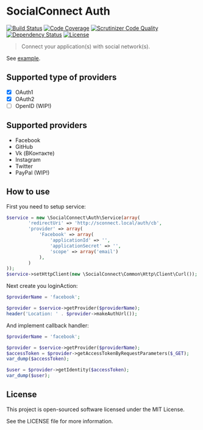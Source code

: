 SocialConnect Auth
==================

[![Build Status](http://img.shields.io/travis/SocialConnect/auth.svg?style=flat-square)](https://travis-ci.org/SocialConnect/auth)
[![Code Coverage](https://scrutinizer-ci.com/g/SocialConnect/auth/badges/coverage.png?b=master)](https://scrutinizer-ci.com/g/SocialConnect/auth/?branch=master)
[![Scrutinizer Code Quality](http://img.shields.io/scrutinizer/g/socialconnect/auth/master.svg?style=flat-square)](https://scrutinizer-ci.com/g/SocialConnect/auth/?branch=master)
[![Dependency Status](https://www.versioneye.com/user/projects/54d7935c2bc7901e48000014/badge.svg?style=flat)](https://www.versioneye.com/user/projects/54d7935c2bc7901e48000014)
[![License](http://img.shields.io/packagist/l/SocialConnect/auth.svg?style=flat-square)](https://packagist.org/packages/socialconnect/auth)

> Connect your application(s) with social network(s).

See [example](./example).

## Supported type of providers

- [x] OAuth1
- [x] OAuth2
- [ ] OpenID (WIP!)

## Supported providers

* Facebook
* GitHub
* Vk (ВКонтакте)
* Instagram
* Twitter
* PayPal (WIP!)

## How to use


First you need to setup service:

```php
$service = new \SocialConnect\Auth\Service(array(
        'redirectUri' => 'http://sconnect.local/auth/cb',
        'provider' => array(
            'Facebook' => array(
                'applicationId' => '',
                'applicationSecret' => '',
                'scope' => array('email')
            ),
        )
));
$service->setHttpClient(new \SocialConnect\Common\Http\Client\Curl());
```

Next create you loginAction:

```php
$providerName = 'facebook';

$provider = $service->getProvider($providerName);
header('Location: ' . $provider->makeAuthUrl());
```

And implement callback handler:

```php
$providerName = 'facebook';

$provider = $service->getProvider($providerName);
$accessToken = $provider->getAccessTokenByRequestParameters($_GET);
var_dump($accessToken);

$user = $provider->getIdentity($accessToken);
var_dump($user);
```

License
-------

This project is open-sourced software licensed under the MIT License.

See the LICENSE file for more information.

